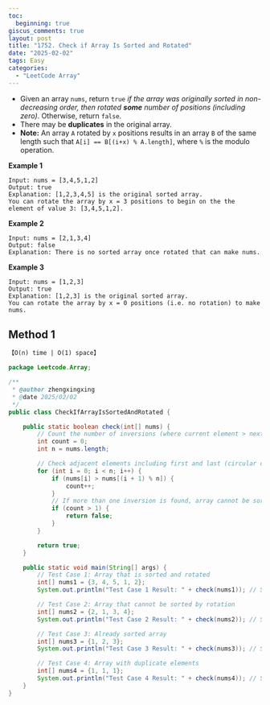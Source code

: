 ```yaml
---
toc:
  beginning: true
giscus_comments: true
layout: post
title: "1752. Check if Array Is Sorted and Rotated"
date: "2025-02-02"
tags: Easy
categories:
  - "LeetCode Array"
---
```



- Given an array `nums`, return `true` *if the array was originally sorted in non-decreasing order, then rotated **some** number of positions (including zero)*. Otherwise, return `false`.
- There may be **duplicates** in the original array.
- **Note:** An array `A` rotated by `x` positions results in an array `B` of the same length such that `A[i] == B[(i+x) % A.length]`, where `%` is the modulo operation.

**Example 1**

```
Input: nums = [3,4,5,1,2]
Output: true
Explanation: [1,2,3,4,5] is the original sorted array.
You can rotate the array by x = 3 positions to begin on the the element of value 3: [3,4,5,1,2].
```

**Example 2**

```
Input: nums = [2,1,3,4]
Output: false
Explanation: There is no sorted array once rotated that can make nums.
```

**Example 3**

```
Input: nums = [1,2,3]
Output: true
Explanation: [1,2,3] is the original sorted array.
You can rotate the array by x = 0 positions (i.e. no rotation) to make nums.
```

## Method 1

```tex
【O(n) time | O(1) space】
```

```java
package Leetcode.Array;

/**
 * @author zhengxingxing
 * @date 2025/02/02
 */
public class CheckIfArrayIsSortedAndRotated {

    public static boolean check(int[] nums) {
        // Count the number of inversions (where current element > next element)
        int count = 0;
        int n = nums.length;

        // Check adjacent elements including first and last (circular check)
        for (int i = 0; i < n; i++) {
            if (nums[i] > nums[(i + 1) % n]) {
                count++;
            }
            // If more than one inversion is found, array cannot be sorted and rotated
            if (count > 1) {
                return false;
            }
        }

        return true;
    }

    public static void main(String[] args) {
        // Test Case 1: Array that is sorted and rotated
        int[] nums1 = {3, 4, 5, 1, 2};
        System.out.println("Test Case 1 Result: " + check(nums1)); // Should output true

        // Test Case 2: Array that cannot be sorted by rotation
        int[] nums2 = {2, 1, 3, 4};
        System.out.println("Test Case 2 Result: " + check(nums2)); // Should output false

        // Test Case 3: Already sorted array
        int[] nums3 = {1, 2, 3};
        System.out.println("Test Case 3 Result: " + check(nums3)); // Should output true

        // Test Case 4: Array with duplicate elements
        int[] nums4 = {1, 1, 1};
        System.out.println("Test Case 4 Result: " + check(nums4)); // Should output true
    }
}

```





